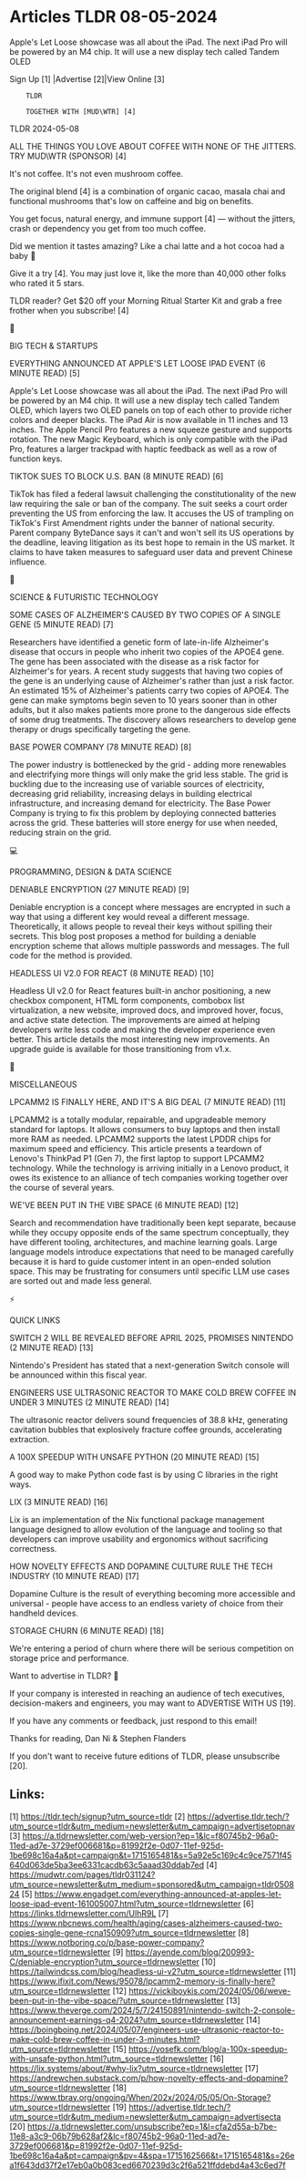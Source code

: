 # Articles TLDR 08-05-2024

Apple's Let Loose showcase was all about the iPad. The next iPad Pro
will be powered by an M4 chip. It will use a new display tech called
Tandem OLED  

 Sign Up [1] |Advertise [2]|View Online [3] 

		TLDR 

		TOGETHER WITH [MUD\WTR] [4]

TLDR 2024-05-08

 ALL THE THINGS YOU LOVE ABOUT COFFEE WITH NONE OF THE JITTERS. TRY
MUD\WTR (SPONSOR) [4] 

 It's not coffee. It's not even mushroom coffee.

The original blend [4] is a combination of organic cacao, masala chai
and functional mushrooms that's low on caffeine and big on benefits.

You get focus, natural energy, and immune support [4] — without the
jitters, crash or dependency you get from too much coffee.

Did we mention it tastes amazing? Like a chai latte and a hot cocoa
had a baby 👶

Give it a try [4]. You may just love it, like the more than 40,000
other folks who rated it 5 stars.

TLDR reader? Get $20 off your Morning Ritual Starter Kit and grab a
free frother when you subscribe! [4]

📱 

BIG TECH & STARTUPS

 EVERYTHING ANNOUNCED AT APPLE'S LET LOOSE IPAD EVENT (6 MINUTE READ)
[5] 

 Apple's Let Loose showcase was all about the iPad. The next iPad Pro
will be powered by an M4 chip. It will use a new display tech called
Tandem OLED, which layers two OLED panels on top of each other to
provide richer colors and deeper blacks. The iPad Air is now available
in 11 inches and 13 inches. The Apple Pencil Pro features a new
squeeze gesture and supports rotation. The new Magic Keyboard, which
is only compatible with the iPad Pro, features a larger trackpad with
haptic feedback as well as a row of function keys. 

 TIKTOK SUES TO BLOCK U.S. BAN (8 MINUTE READ) [6] 

 TikTok has filed a federal lawsuit challenging the constitutionality
of the new law requiring the sale or ban of the company. The suit
seeks a court order preventing the US from enforcing the law. It
accuses the US of trampling on TikTok's First Amendment rights under
the banner of national security. Parent company ByteDance says it
can't and won't sell its US operations by the deadline, leaving
litigation as its best hope to remain in the US market. It claims to
have taken measures to safeguard user data and prevent Chinese
influence. 

🚀 

SCIENCE & FUTURISTIC TECHNOLOGY

 SOME CASES OF ALZHEIMER'S CAUSED BY TWO COPIES OF A SINGLE GENE (5
MINUTE READ) [7] 

 Researchers have identified a genetic form of late-in-life
Alzheimer's disease that occurs in people who inherit two copies of
the APOE4 gene. The gene has been associated with the disease as a
risk factor for Alzheimer's for years. A recent study suggests that
having two copies of the gene is an underlying cause of Alzheimer's
rather than just a risk factor. An estimated 15% of Alzheimer's
patients carry two copies of APOE4. The gene can make symptoms begin
seven to 10 years sooner than in other adults, but it also makes
patients more prone to the dangerous side effects of some drug
treatments. The discovery allows researchers to develop gene therapy
or drugs specifically targeting the gene. 

 BASE POWER COMPANY (78 MINUTE READ) [8] 

 The power industry is bottlenecked by the grid - adding more
renewables and electrifying more things will only make the grid less
stable. The grid is buckling due to the increasing use of variable
sources of electricity, decreasing grid reliability, increasing delays
in building electrical infrastructure, and increasing demand for
electricity. The Base Power Company is trying to fix this problem by
deploying connected batteries across the grid. These batteries will
store energy for use when needed, reducing strain on the grid. 

💻 

PROGRAMMING, DESIGN & DATA SCIENCE

 DENIABLE ENCRYPTION (27 MINUTE READ) [9] 

 Deniable encryption is a concept where messages are encrypted in such
a way that using a different key would reveal a different message.
Theoretically, it allows people to reveal their keys without spilling
their secrets. This blog post proposes a method for building a
deniable encryption scheme that allows multiple passwords and
messages. The full code for the method is provided. 

 HEADLESS UI V2.0 FOR REACT (8 MINUTE READ) [10] 

 Headless UI v2.0 for React features built-in anchor positioning, a
new checkbox component, HTML form components, combobox list
virtualization, a new website, improved docs, and improved hover,
focus, and active state detection. The improvements are aimed at
helping developers write less code and making the developer experience
even better. This article details the most interesting new
improvements. An upgrade guide is available for those transitioning
from v1.x. 

🎁 

MISCELLANEOUS

 LPCAMM2 IS FINALLY HERE, AND IT'S A BIG DEAL (7 MINUTE READ) [11] 

 LPCAMM2 is a totally modular, repairable, and upgradeable memory
standard for laptops. It allows consumers to buy laptops and then
install more RAM as needed. LPCAMM2 supports the latest LPDDR chips
for maximum speed and efficiency. This article presents a teardown of
Lenovo's ThinkPad P1 (Gen 7), the first laptop to support LPCAMM2
technology. While the technology is arriving initially in a Lenovo
product, it owes its existence to an alliance of tech companies
working together over the course of several years. 

 WE'VE BEEN PUT IN THE VIBE SPACE (6 MINUTE READ) [12] 

 Search and recommendation have traditionally been kept separate,
because while they occupy opposite ends of the same spectrum
conceptually, they have different tooling, architectures, and machine
learning goals. Large language models introduce expectations that need
to be managed carefully because it is hard to guide customer intent in
an open-ended solution space. This may be frustrating for consumers
until specific LLM use cases are sorted out and made less general. 

⚡ 

QUICK LINKS

 SWITCH 2 WILL BE REVEALED BEFORE APRIL 2025, PROMISES NINTENDO (2
MINUTE READ) [13] 

 Nintendo's President has stated that a next-generation Switch console
will be announced within this fiscal year. 

 ENGINEERS USE ULTRASONIC REACTOR TO MAKE COLD BREW COFFEE IN UNDER 3
MINUTES (2 MINUTE READ) [14] 

 The ultrasonic reactor delivers sound frequencies of 38.8 kHz,
generating cavitation bubbles that explosively fracture coffee
grounds, accelerating extraction. 

 A 100X SPEEDUP WITH UNSAFE PYTHON (20 MINUTE READ) [15] 

 A good way to make Python code fast is by using C libraries in the
right ways. 

 LIX (3 MINUTE READ) [16] 

 Lix is an implementation of the Nix functional package management
language designed to allow evolution of the language and tooling so
that developers can improve usability and ergonomics without
sacrificing correctness. 

 HOW NOVELTY EFFECTS AND DOPAMINE CULTURE RULE THE TECH INDUSTRY (10
MINUTE READ) [17] 

 Dopamine Culture is the result of everything becoming more accessible
and universal - people have access to an endless variety of choice
from their handheld devices. 

 STORAGE CHURN (6 MINUTE READ) [18] 

 We're entering a period of churn where there will be serious
competition on storage price and performance. 

Want to advertise in TLDR? 📰

 If your company is interested in reaching an audience of tech
executives, decision-makers and engineers, you may want to ADVERTISE
WITH US [19]. 

 If you have any comments or feedback, just respond to this email! 

Thanks for reading, 
Dan Ni & Stephen Flanders 

If you don't want to receive future editions of TLDR,
please unsubscribe [20]. 

 

Links:
------
[1] https://tldr.tech/signup?utm_source=tldr
[2] https://advertise.tldr.tech/?utm_source=tldr&utm_medium=newsletter&utm_campaign=advertisetopnav
[3] https://a.tldrnewsletter.com/web-version?ep=1&lc=f80745b2-96a0-11ed-ad7e-3729ef006681&p=81992f2e-0d07-11ef-925d-1be698c16a4a&pt=campaign&t=1715165481&s=5a92e5c169c4c9ce7571f45640d063de5ba3ee6331cacdb63c5aaad30ddab7ed
[4] https://mudwtr.com/pages/tldr031124?utm_source=newsletter&utm_medium=sponsored&utm_campaign=tldr050824
[5] https://www.engadget.com/everything-announced-at-apples-let-loose-ipad-event-161005007.html?utm_source=tldrnewsletter
[6] https://links.tldrnewsletter.com/UlhR9L
[7] https://www.nbcnews.com/health/aging/cases-alzheimers-caused-two-copies-single-gene-rcna150909?utm_source=tldrnewsletter
[8] https://www.notboring.co/p/base-power-company?utm_source=tldrnewsletter
[9] https://ayende.com/blog/200993-C/deniable-encryption?utm_source=tldrnewsletter
[10] https://tailwindcss.com/blog/headless-ui-v2?utm_source=tldrnewsletter
[11] https://www.ifixit.com/News/95078/lpcamm2-memory-is-finally-here?utm_source=tldrnewsletter
[12] https://vickiboykis.com/2024/05/06/weve-been-put-in-the-vibe-space/?utm_source=tldrnewsletter
[13] https://www.theverge.com/2024/5/7/24150891/nintendo-switch-2-console-announcement-earnings-q4-2024?utm_source=tldrnewsletter
[14] https://boingboing.net/2024/05/07/engineers-use-ultrasonic-reactor-to-make-cold-brew-coffee-in-under-3-minutes.html?utm_source=tldrnewsletter
[15] https://yosefk.com/blog/a-100x-speedup-with-unsafe-python.html?utm_source=tldrnewsletter
[16] https://lix.systems/about/#why-lix?utm_source=tldrnewsletter
[17] https://andrewchen.substack.com/p/how-novelty-effects-and-dopamine?utm_source=tldrnewsletter
[18] https://www.tbray.org/ongoing/When/202x/2024/05/05/On-Storage?utm_source=tldrnewsletter
[19] https://advertise.tldr.tech/?utm_source=tldr&utm_medium=newsletter&utm_campaign=advertisecta
[20] https://a.tldrnewsletter.com/unsubscribe?ep=1&l=cfa2d55a-b7be-11e8-a3c9-06b79b628af2&lc=f80745b2-96a0-11ed-ad7e-3729ef006681&p=81992f2e-0d07-11ef-925d-1be698c16a4a&pt=campaign&pv=4&spa=1715162566&t=1715165481&s=26ea1f643dd37f2e17eb0a0b083ced6670239d3c2f6a521ffddebd4a43c6ed7f